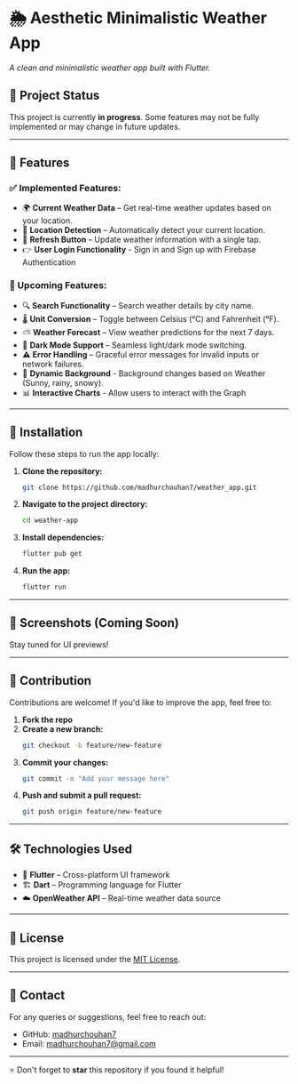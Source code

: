 # 🌦️ Aesthetic Minimalistic Weather App  

*A clean and minimalistic weather app built with Flutter.*  

## 🚧 Project Status  
This project is currently **in progress**. Some features may not be fully implemented or may change in future updates.  

---

## 🌟 Features  

### ✅ Implemented Features:  
- 🌍 **Current Weather Data** – Get real-time weather updates based on your location.  
- 📍 **Location Detection** – Automatically detect your current location.  
- 🔄 **Refresh Button** – Update weather information with a single tap. 
- 👉 **User Login Functionality** - Sign in and Sign up with Firebase Authentication

### 🚧 Upcoming Features:  
- 🔍 **Search Functionality** – Search weather details by city name.  
- 🌡️ **Unit Conversion** – Toggle between Celsius (°C) and Fahrenheit (°F).  
- ⛅ **Weather Forecast** – View weather predictions for the next 7 days.  
- 🌙 **Dark Mode Support** – Seamless light/dark mode switching.  
- ⚠️ **Error Handling** – Graceful error messages for invalid inputs or network failures.  
- 🌈 **Dynamic Background** - Background changes based on Weather (Sunny, rainy, snowy).
- 📊 **Interactive Charts** - Allow users to interact with the Graph

---

## 🚀 Installation  

Follow these steps to run the app locally:  

1. **Clone the repository:**  
   ```bash
   git clone https://github.com/madhurchouhan7/weather_app.git

2. **Navigate to the project directory:**
    ```bash
    cd weather-app
    
3. **Install dependencies:**
    ```bash
    flutter pub get

4. **Run the app:**
    ```bash
    flutter run

---

## 📸 Screenshots (Coming Soon)  
Stay tuned for UI previews!    

---

## 🤝 Contribution  

Contributions are welcome! If you'd like to improve the app, feel free to:  

1. **Fork the repo**  
2. **Create a new branch:**  
   ```bash
   git checkout -b feature/new-feature
   ```  
3. **Commit your changes:**  
   ```bash
   git commit -m "Add your message here"
   ```  
4. **Push and submit a pull request:**  
   ```bash
   git push origin feature/new-feature
   ```

---

## 🛠️ Technologies Used  

- 🧩 **Flutter** – Cross-platform UI framework  
- 🏗️ **Dart** – Programming language for Flutter  
- ☁️ **OpenWeather API** – Real-time weather data source  

---

## 📄 License  

This project is licensed under the [MIT License](LICENSE).  

---

## 📧 Contact  

For any queries or suggestions, feel free to reach out:  

- GitHub: [madhurchouhan7](https://github.com/madhurchouhan7)  
- Email: [madhurchouhan7@gmail.com](mailto:madhurchouhan7@gmail.com)  

---

⭐ Don't forget to **star** this repository if you found it helpful!  